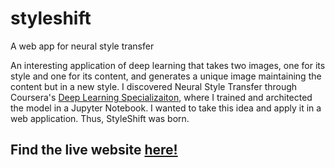 # styleshift
A web app for neural style transfer

An interesting application of deep learning that takes two images, one for its style and one for its content, and generates a unique image maintaining the content but in a new style. I discovered Neural Style Transfer through Coursera's [Deep Learning Specializaiton](https://www.coursera.org/specializations/deep-learning), where I trained and architected the model in a Jupyter Notebook. I wanted to take this idea and apply it in a web application. Thus, StyleShift was born.

## Find the live website [here!](styleshift.vercel.app)
